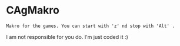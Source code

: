 # CAgMakro
    Makro for the games. You can start with 'z' nd stop with 'Alt' .

I am not responsible for you do. I'm just coded it :)

